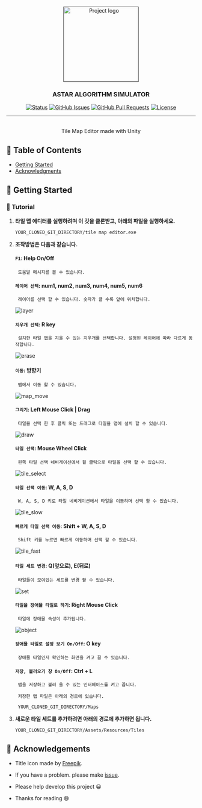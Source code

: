 <p align="center">
  <a href="" rel="noopener">
 <img width=200px height=200px src="./static/icon.png" alt="Project logo" ></a>
 <br>

 
</p>

<h3 align="center">ASTAR ALGORITHM SIMULATOR</h3>

<div align="center">

[![Status](https://img.shields.io/badge/status-active-success.svg)]()
[![GitHub Issues](https://img.shields.io/github/issues/da-huin/tile_map_editor.svg)](https://github.com/da-huin/tile_map_editor/issues)
[![GitHub Pull Requests](https://img.shields.io/github/issues-pr/da-huin/tile_map_editor.svg)](https://github.com/da-huin/tile_map_editor/pulls)
[![License](https://img.shields.io/badge/license-MIT-blue.svg)](/LICENSE)

</div>

---

<p align="center"> 
    <br> Tile Map Editor made with Unity

</p>

## 📝 Table of Contents

- [Getting Started](#getting_started)
- [Acknowledgments](#acknowledgement)

## 🏁 Getting Started <a name = "getting_started"></a>

### 🚀 Tutorial

1. **타일 맵 에디터를 실행하려며 이 깃을 클론받고, 아래의 파일을 실행하세요.**

    `YOUR_CLONED_GIT_DIRECTORY/tile map editor.exe`

1. **조작방법은 다음과 같습니다.**

    #### `F1`: Help On/Off
        
        도움말 메시지를 볼 수 있습니다.

    #### `레이어 선택`: num1, num2, num3, num4, num5, num6

        레이어를 선택 할 수 있습니다. 숫자가 클 수록 앞에 위치합니다.

    ![layer](./static/layer.gif)

    #### `지우개 선택`: R key

        설치한 타일 맵을 지울 수 있는 지우개를 선택합니다. 설정된 레이어에 따라 다르게 동작합니다.

    ![erase](./static/erase.gif)

    #### `이동`: 방향키

        맵에서 이동 할 수 있습니다.

    ![map_move](./static/map_move.gif)

    #### `그리기`: Left Mouse Click | Drag

        타일을 선택 한 후 클릭 또는 드래그로 타일을 맵에 설치 할 수 있습니다.

    ![draw](./static/draw.gif)

    #### `타일 선택`: Mouse Wheel Click

        왼쪽 타일 선택 네비게이션에서 휠 클릭으로 타일을 선택 할 수 있습니다.

    ![tile_select](./static/tile_select.gif)

    #### `타일 선택 이동`: W, A, S, D

        W, A, S, D 키로 타일 네비게이션에서 타일을 이동하며 선택 할 수 있습니다.

    ![tile_slow](./static/tile_slow.gif)

    #### `빠르게 타일 선택 이동`: Shift + W, A, S, D

        Shift 키를 누르면 빠르게 이동하며 선택 할 수 있습니다.

    ![tile_fast](./static/tile_fast.gif)

    #### `타일 세트 변경`: Q(앞으로), E(뒤로)

        타일들이 모여있는 세트를 변경 할 수 있습니다.

    ![set](./static/set.gif)

    #### `타일을 장애물 타일로 하기`: Right Mouse Click

        타일에 장애물 속성이 추가됩니다.

    ![object](./static/object.gif)

    #### `장애물 타일로 설정 보기 On/Off`: O key

        장애물 타일인지 확인하는 화면을 켜고 끌 수 있습니다.

    #### `저장, 불러오기 창 On/Off`: Ctrl + L

        맵을 저장하고 불러 올 수 있는 인터페이스를 켜고 끕니다.

        저장한 맵 파일은 아래의 경로에 있습니다.

        YOUR_CLONED_GIT_DIRECTORY/Maps

1. **새로운 타일 세트를 추가하려면 아래의 경로에 추가하면 됩니다.**

    `YOUR_CLONED_GIT_DIRECTORY/Assets/Resources/Tiles`


## 🎉 Acknowledgements <a name = "acknowledgement"></a>

- Title icon made by [Freepik](https://www.flaticon.com/kr/authors/freepik).

- If you have a problem. please make [issue](https://github.com/da-huin/tile_map_editor/issues).

- Please help develop this project 😀

- Thanks for reading 😄
